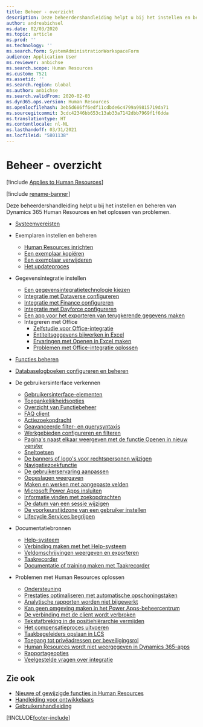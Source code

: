 ```yaml
---
title: Beheer - overzicht
description: Deze beheerdershandleiding helpt u bij het instellen en beheren van Dynamics 365 Human Resources en het oplossen van problemen.
author: andreabichsel
ms.date: 02/03/2020
ms.topic: article
ms.prod: ''
ms.technology: ''
ms.search.form: SystemAdministrationWorkspaceForm
audience: Application User
ms.reviewer: anbichse
ms.search.scope: Human Resources
ms.custom: 7521
ms.assetid: ''
ms.search.region: Global
ms.author: anbichse
ms.search.validFrom: 2020-02-03
ms.dyn365.ops.version: Human Resources
ms.openlocfilehash: 3eb5d686ff6edf11cdbde6c4799a99815719da71
ms.sourcegitcommit: 3cdc42346bb653c13ab33a7142dbb7969f1f6dda
ms.translationtype: HT
ms.contentlocale: nl-NL
ms.lasthandoff: 03/31/2021
ms.locfileid: "5801138"
---
```

# <a name="administration-overview"></a>Beheer - overzicht

[!include [Applies to Human Resources](../includes/applies-to-hr.md)]

[!include [rename-banner](~/includes/cc-data-platform-banner.md)]

Deze beheerdershandleiding helpt u bij het instellen en beheren van Dynamics 365 Human Resources en het oplossen van problemen.

- [Systeemvereisten](hr-admin-system-requirements.md)

- Exemplaren instellen en beheren
  - [Human Resources inrichten](hr-admin-setup-provision.md)
  - [Een exemplaar kopiëren](hr-admin-setup-copy-instance.md)
  - [Een exemplaar verwijderen](hr-admin-setup-remove-instance.md)
  - [Het updateproces](hr-admin-setup-update-process.md)

- Gegevensintegratie instellen
  - [Een gegevensintegratietechnologie kiezen](hr-admin-integration-choose-technology.md)
  - [Integratie met Dataverse configureren](hr-admin-integration-common-data-service.md)
  - [Integratie met Finance configureren](hr-admin-integration-finance.md)
  - [Integratie met Dayforce configureren](hr-admin-integration-dayforce.md)
  - [Een app voor het exporteren van terugkerende gegevens maken](hr-admin-integration-recurring-data-export.md)
  - Integreren met Office
    - [Zelfstudie voor Office-integratie](../dev-itpro/office-integration/office-integration-tutorial.md?toc=/dynamics365/unified-operations/talent/toc.json)
    - [Entiteitsgegevens bijwerken in Excel](../dev-itpro/office-integration/use-excel-add-in.md?toc=/dynamics365/unified-operations/talent/toc.json)
    - [Ervaringen met Openen in Excel maken](../dev-itpro/office-integration/office-integration-edit-excel.md?toc=/dynamics365/unified-operations/talent/toc.json)
    - [Problemen met Office-integratie oplossen](../dev-itpro/office-integration/office-integration-troubleshooting.md?toc=/dynamics365/unified-operations/talent/toc.json)

- [Functies beheren](hr-admin-manage-features.md)

- [Databaselogboeken configureren en beheren](hr-admin-database-logging.md)

- De gebruikersinterface verkennen
  - [Gebruikersinterface-elementen](../fin-ops-core/fin-ops/get-started/user-interface-elements.md?toc=/dynamics365/human-resources/toc.json)
  - [Toegankelijkheidsopties](../fin-ops-core/fin-ops/get-started/accessibility-features.md?toc=/dynamics365/human-resources/toc.json)
  - [Overzicht van Functiebeheer](../fin-ops-core/fin-ops/get-started/feature-management/feature-management-overview.md?toc=/dynamics365/human-resources/toc.json)
  - [FAQ client](../fin-ops-core/fin-ops/get-started/client-faq.md?toc=/dynamics365/human-resources/toc.json)
  - [Actiezoekopdracht](../fin-ops-core/fin-ops/get-started/action-search.md?toc=/dynamics365/human-resources/toc.json)
  - [Geavanceerde filter- en querysyntaxis](../fin-ops-core/fin-ops/get-started/advanced-filtering-query-options.md?toc=/dynamics365/human-resources/toc.json)
  - [Werkgebieden configureren en filteren](../fin-ops-core/fin-ops/get-started/configure-filter-workspaces.md?toc=/dynamics365/financehuman-resources/toc.json)
  - [Pagina's naast elkaar weergeven met de functie Openen in nieuw venster](../fin-ops-core/fin-ops/get-started/display-pages-side-by-side.md?toc=/dynamics365/human-resources/toc.json)
  - [Sneltoetsen](../fin-ops-core/fin-ops/get-started/shortcut-keys.md?toc=/dynamics365/human-resources/toc.json)
  - [De banners of logo's voor rechtspersonen wijzigen](../fin-ops-core/fin-ops/get-started/tasks/change-banner-or-logo.md?toc=/dynamics365/human-resources/toc.json)
  - [Navigatiezoekfunctie](../fin-ops-core/fin-ops/get-started/navigation-search.md?toc=/dynamics365/human-resources/toc.json)
  - [De gebruikerservaring aanpassen](../fin-ops-core/fin-ops/get-started/personalize-user-experience.md?toc=/dynamics365/human-resources/toc.json)
  - [Opgeslagen weergaven](../fin-ops-core/fin-ops/get-started/saved-views.md?toc=/dynamics365/human-resources/toc.json)
  - [Maken en werken met aangepaste velden](../fin-ops-core/fin-ops/get-started/user-defined-fields.md?toc=/dynamics365/human-resources/toc.json)
  - [Microsoft Power Apps insluiten](../fin-ops-core/fin-ops/get-started/embed-power-apps.md?toc=/dynamics365/human-resources/toc.json)
  - [Informatie vinden met zoekopdrachten](../fin-ops-core/fin-ops/get-started/use-lookups-to-find-information.md?toc=/dynamics365/human-resources/toc.json)
  - [De datum van een sessie wijzigen](../fin-ops-core/fin-ops/organization-administration/tasks/change-date-session.md?toc=/dynamics365/human-resources/toc.json)
  - [De voorkeurstijdzone van een gebruiker instellen](../fin-ops-core/fin-ops/organization-administration/tasks/set-users-preferred-time-zone.md?toc=/dynamics365/human-resources/toc.json)
  - [Lifecycle Services begrijpen](../fin-ops-core/dev-itpro/lifecycle-services/lcs-works-lcs.md?toc=/dynamics365/human-resources/toc.json)

- Documentatiebronnen
  - [Help-systeem](../fin-ops-core/fin-ops/get-started/help-overview.md?toc=/dynamics365/human-resources/toc.json)
  - [Verbinding maken met het Help-systeem](../fin-ops-core/fin-ops/get-started/help-connect.md?toc=/dynamics365/human-resources/toc.json)
  - [Veldomschrijvingen weergeven en exporteren](../fin-ops-core/fin-ops/get-started/view-export-field-descriptions.md?toc=/dynamics365/human-resources/toc.json)
  - [Taakrecorder](../fin-ops-core/dev-itpro/user-interface/task-recorder.md?toc=/dynamics365/human-resources/toc.json)
  - [Documentatie of training maken met Taakrecorder](../fin-ops-core/dev-itpro/user-interface/task-recorder-training-docs.md?toc=/dynamics365/human-resources/toc.json)

- Problemen met Human Resources oplossen
  - [Ondersteuning](hr-admin-troubleshooting-support.md)
  - [Prestaties optimaliseren met automatische opschoningstaken](hr-admin-troubleshooting-batch-history.md)
  - [Analytische rapporten worden niet bijgewerkt](hr-admin-troubleshooting-analytic-reports.md)
  - [Kan geen omgeving maken in het Power Apps-beheercentrum](hr-admin-troubleshooting-power-apps.md)
  - [De verbinding met de client wordt verbroken](hr-admin-troubleshooting-disconnect.md)
  - [Tekstafbreking in de positiehiërarchie vermijden](hr-admin-troubleshooting-truncate.md)
  - [Het compensatieproces uitvoeren](hr-admin-troubleshooting-compensation.md)
  - [Taakbegeleiders opslaan in LCS](hr-admin-troubleshooting-task-guide.md)
  - [Toegang tot privéadressen per beveiligingsrol](hr-admin-troubleshooting-private-addresses.md)
  - [Human Resources wordt niet weergegeven in Dynamics 365-apps](hr-admin-troubleshooting-not-in-apps.md)
  - [Rapportageopties](hr-admin-troubleshooting-reporting.md)
  - [Veelgestelde vragen over integratie](hr-admin-troubleshooting-integration.md)

## <a name="see-also"></a>Zie ook

- [Nieuwe of gewijzigde functies in Human Resources](hr-admin-whats-new.md)
- [Handleiding voor ontwikkelaars](hr-developer-overview.md)
- [Gebruikershandleiding](hr-hrpro-overview.md)

[!INCLUDE[footer-include](../includes/footer-banner.md)]